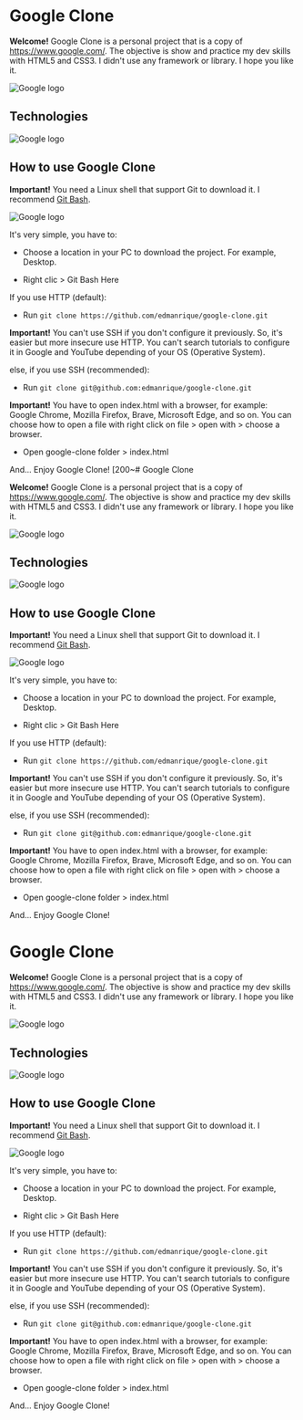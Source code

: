 # Google Clone

**Welcome!** Google Clone is a personal project that is a copy of https://www.google.com/. The objective is show and practice my dev skills with HTML5 and CSS3. I didn't use any framework or library. I hope you like it.

![Google logo](https://logos-marcas.com/wp-content/uploads/2020/09/Google-Logo.png)


## Technologies

![Google logo](https://allprowebdesigns.com/blog/wp-content/uploads/2019/01/1lJ32Bl-lHWmNMUSiSq17gQ-792x445.png)

## How to use Google Clone

**Important!** You need a Linux shell that support Git to download it. I recommend [Git Bash](https://git-scm.com/downloads "Git Bash").

![Google logo](https://external-content.duckduckgo.com/iu/?u=http%3A%2F%2Fwww.pixelninja.me%2Fwp-content%2Fuploads%2F2016%2F05%2Fgit-logo.jpg&f=1&nofb=1)

It's very simple, you have to:

- Choose a location in your PC to download the project. For example, Desktop.

- Right clic > Git Bash Here

If you use HTTP (default):

- Run `git clone https://github.com/edmanrique/google-clone.git`

**Important!** You can't use SSH if you don't configure it previously. So, it's easier but more insecure use HTTP. You can't search tutorials to configure it in Google and YouTube depending of your OS (Operative System).

else, if you use SSH (recommended):

- Run `git clone git@github.com:edmanrique/google-clone.git`

**Important!** You have to open index.html with a browser, for example: Google Chrome, Mozilla Firefox, Brave, Microsoft Edge, and so on. You can choose how to open a file with right click on file > open with > choose a browser.

- Open google-clone folder > index.html

And... Enjoy Google Clone!
[200~# Google Clone

**Welcome!** Google Clone is a personal project that is a copy of https://www.google.com/. The objective is show and practice my dev skills with HTML5 and CSS3. I didn't use any framework or library. I hope you like it.

![Google logo](https://logos-marcas.com/wp-content/uploads/2020/09/Google-Logo.png)


## Technologies

![Google logo](https://allprowebdesigns.com/blog/wp-content/uploads/2019/01/1lJ32Bl-lHWmNMUSiSq17gQ-792x445.png)

## How to use Google Clone

**Important!** You need a Linux shell that support Git to download it. I recommend [Git Bash](https://git-scm.com/downloads "Git Bash").

![Google logo](https://external-content.duckduckgo.com/iu/?u=http%3A%2F%2Fwww.pixelninja.me%2Fwp-content%2Fuploads%2F2016%2F05%2Fgit-logo.jpg&f=1&nofb=1)

It's very simple, you have to:

- Choose a location in your PC to download the project. For example, Desktop.

- Right clic > Git Bash Here

If you use HTTP (default):

- Run `git clone https://github.com/edmanrique/google-clone.git`

**Important!** You can't use SSH if you don't configure it previously. So, it's easier but more insecure use HTTP. You can't search tutorials to configure it in Google and YouTube depending of your OS (Operative System).

else, if you use SSH (recommended):

- Run `git clone git@github.com:edmanrique/google-clone.git`

**Important!** You have to open index.html with a browser, for example: Google Chrome, Mozilla Firefox, Brave, Microsoft Edge, and so on. You can choose how to open a file with right click on file > open with > choose a browser.

- Open google-clone folder > index.html

And... Enjoy Google Clone!
# Google Clone

**Welcome!** Google Clone is a personal project that is a copy of https://www.google.com/. The objective is show and practice my dev skills with HTML5 and CSS3. I didn't use any framework or library. I hope you like it.

![Google logo](https://logos-marcas.com/wp-content/uploads/2020/09/Google-Logo.png)


## Technologies

![Google logo](https://allprowebdesigns.com/blog/wp-content/uploads/2019/01/1lJ32Bl-lHWmNMUSiSq17gQ-792x445.png)

## How to use Google Clone

**Important!** You need a Linux shell that support Git to download it. I recommend [Git Bash](https://git-scm.com/downloads "Git Bash").

![Google logo](https://external-content.duckduckgo.com/iu/?u=http%3A%2F%2Fwww.pixelninja.me%2Fwp-content%2Fuploads%2F2016%2F05%2Fgit-logo.jpg&f=1&nofb=1)

It's very simple, you have to:

- Choose a location in your PC to download the project. For example, Desktop.

- Right clic > Git Bash Here

If you use HTTP (default):

- Run `git clone https://github.com/edmanrique/google-clone.git`

**Important!** You can't use SSH if you don't configure it previously. So, it's easier but more insecure use HTTP. You can't search tutorials to configure it in Google and YouTube depending of your OS (Operative System).

else, if you use SSH (recommended):

- Run `git clone git@github.com:edmanrique/google-clone.git`

**Important!** You have to open index.html with a browser, for example: Google Chrome, Mozilla Firefox, Brave, Microsoft Edge, and so on. You can choose how to open a file with right click on file > open with > choose a browser.

- Open google-clone folder > index.html

And... Enjoy Google Clone!

